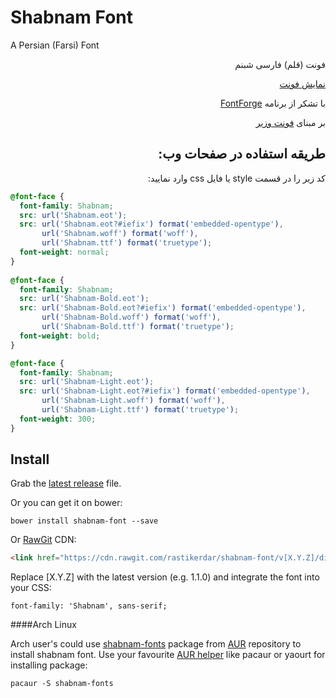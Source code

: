<h1 id="shabnam-font">Shabnam Font</h1>
<p>A Persian (Farsi) Font</p>
<p dir="rtl">فونت (قلم) فارسی شبنم</p>
<p dir="rtl"><a href="http://rastikerdar.github.io/shabnam-font/">نمایش فونت</a></p>
<p dir="rtl">با تشکر از برنامه <a href="https://fontforge.github.io">FontForge</a></p>
<p dir="rtl">بر مبنای <a href="http://rastikerdar.github.io/vazir-font/" dir="rtl">فونت وزیر</a></p>
<h2 id="-" dir="rtl">طریقه استفاده در صفحات وب:</h2>

<p dir="rtl">
کد زیر را در قسمت style یا فایل css وارد نمایید:
</p>


```css
@font-face {
  font-family: Shabnam;
  src: url('Shabnam.eot');
  src: url('Shabnam.eot?#iefix') format('embedded-opentype'),
       url('Shabnam.woff') format('woff'),
       url('Shabnam.ttf') format('truetype');
  font-weight: normal;
}
      
@font-face {
  font-family: Shabnam;
  src: url('Shabnam-Bold.eot');
  src: url('Shabnam-Bold.eot?#iefix') format('embedded-opentype'),
       url('Shabnam-Bold.woff') format('woff'),
       url('Shabnam-Bold.ttf') format('truetype');
  font-weight: bold;
}

@font-face {
  font-family: Shabnam;
  src: url('Shabnam-Light.eot');
  src: url('Shabnam-Light.eot?#iefix') format('embedded-opentype'),
       url('Shabnam-Light.woff') format('woff'),
       url('Shabnam-Light.ttf') format('truetype');
  font-weight: 300;
}
```

## Install

Grab the [latest release](https://github.com/rastikerdar/shabnam-font/releases/latest) file.

Or you can get it on bower:

```
bower install shabnam-font --save
```

Or [RawGit](https://rawgit.com) CDN:

```html
<link href="https://cdn.rawgit.com/rastikerdar/shabnam-font/v[X.Y.Z]/dist/font-face.css" rel="stylesheet" type="text/css" />
```

Replace [X.Y.Z] with the latest version (e.g. 1.1.0) and integrate the font into your CSS:

```
font-family: 'Shabnam', sans-serif;
```

####Arch Linux

Arch user's could use [shabnam-fonts](https://aur.archlinux.org/packages/shabnam-fonts/) package from [AUR](https://aur.archlinux.org/) repository to install shabnam font. Use your favourite [AUR helper](https://wiki.archlinux.org/index.php/AUR_helpers) like pacaur or yaourt for installing package:

```shell
pacaur -S shabnam-fonts
```
